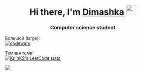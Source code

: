 <h1 align="center">Hi there, I'm <a href="https://drive.google.com/file/d/1OiR3BBv1ZD6a5ZWQH3exzjkozLQlgqoD/view?usp=sharing" target="_blank">Dimashka</a> 
<img src="https://github.com/blackcater/blackcater/raw/main/images/Hi.gif" height="32"/></h1>
<h3 align="center">Computer science student</h3>

Большой (large):  
[![codewars](https://www.codewars.com/users/Diqosh/badges/large)](https://www.codewars.com/users/Diqosh)

Темная тема:  
[![KnlnKS's LeetCode stats](https://leetcode-stats-six.vercel.app/api?username=Diqosh&theme=dark)](https://github.com/Diqosh/leetcode-stats)

![](https://komarev.com/ghpvc/?username=Diqosh)
